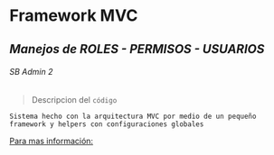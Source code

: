 # **Framework MVC**
## *Manejos de ROLES - PERMISOS - USUARIOS*
###### SB Admin 2

>Descripcion del `código` 

```Sistema hecho con la arquitectura MVC por medio de un pequeño framework y helpers con configuraciones globales```

[Para mas información:](gonzacr.com)
